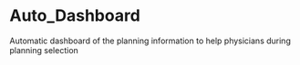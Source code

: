 # Auto_Dashboard
Automatic dashboard of the planning information to help physicians during planning selection
